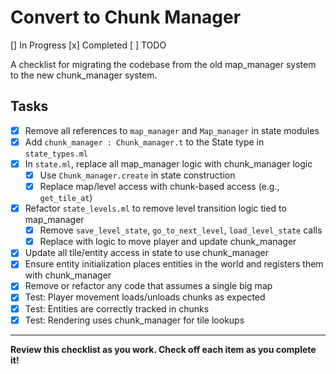 # Convert to Chunk Manager

[] In Progress
[x] Completed
[ ] TODO

A checklist for migrating the codebase from the old map_manager system to the new chunk_manager system.

## Tasks

- [x] Remove all references to `map_manager` and `Map_manager` in state modules
- [x] Add `chunk_manager : Chunk_manager.t` to the State type in `state_types.ml`
- [x] In `state.ml`, replace all map_manager logic with chunk_manager logic
  - [x] Use `Chunk_manager.create` in state construction
  - [x] Replace map/level access with chunk-based access (e.g., `get_tile_at`)
- [x] Refactor `state_levels.ml` to remove level transition logic tied to map_manager
  - [x] Remove `save_level_state`, `go_to_next_level`, `load_level_state` calls
  - [x] Replace with logic to move player and update chunk_manager
- [x] Update all tile/entity access in state to use chunk_manager
- [x] Ensure entity initialization places entities in the world and registers them with chunk_manager
- [x] Remove or refactor any code that assumes a single big map
- [x] Test: Player movement loads/unloads chunks as expected
- [x] Test: Entities are correctly tracked in chunks
- [x] Test: Rendering uses chunk_manager for tile lookups

---

**Review this checklist as you work. Check off each item as you complete it!**
